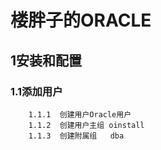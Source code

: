 # 楼胖子的ORACLE
## 1安装和配置
### 1.1添加用户
        1.1.1  创建用户Oracle用户
        1.1.2  创建用户主组 oinstall
        1.1.3  创建附属组   dba 